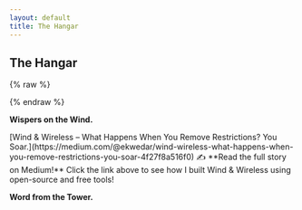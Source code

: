 ```yaml
---
layout: default
title: The Hangar
---
```


<h2>The Hangar</h2>

<!-- First (new) widget: 171544/ -->
<!-- Placed directly below the header, above the other feed -->
{% raw %}
<!-- start feedwind code -->
<script type="text/javascript" src="https://feed.mikle.com/js/fw-loader.js" 
        preloader-text="Loading" 
        data-fw-param="171544/">
</script>
<!-- end feedwind code -->
{% endraw %}

<p><strong>Wispers on the Wind.</strong></p>
[Wind & Wireless – What Happens When You Remove Restrictions? You Soar.](https://medium.com/@ekwedar/wind-wireless-what-happens-when-you-remove-restrictions-you-soar-4f27f8a516f0)  
✍️ **Read the full story on Medium!** Click the link above to see how I built Wind & Wireless using open-source and free tools!


<p><strong>Word from the Tower.</strong></p>
<!-- start feedwind code -->
<script type="text/javascript"
        src="https://feed.mikle.com/js/fw-loader.js"
        preloader-text="Loading"
        data-fw-param="171540/">
</script>
<!-- end feedwind code -->
